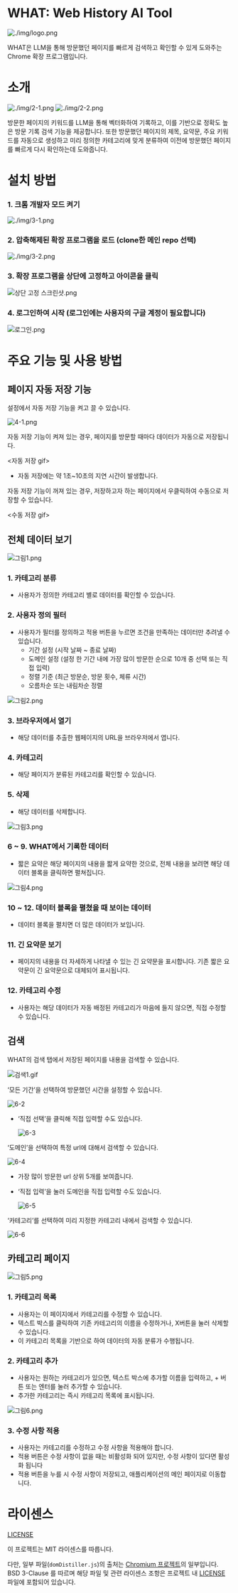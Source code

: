 # WHAT: Web History AI Tool

![./img/logo.png](./img/logo.png)

WHAT은 LLM을 통해 방문했던 페이지를 빠르게 검색하고 확인할 수 있게 도와주는 Chrome 확장 프로그램입니다. 

# 소개

![./img/2-1.png](./img/2-1.png)
![./img/2-2.png](./img/2-2.png)

방문한 페이지의 키워드를 LLM을 통해 벡터화하여 기록하고, 이를 기반으로 정확도 높은 방문 기록 검색 기능을 제공합니다. 또한 방문했던 페이지의 제목, 요약문, 주요 키워드를 자동으로 생성하고 미리 정의한 카테고리에 맞게 분류하여 이전에 방문했던 페이지를 빠르게 다시 확인하는데 도와줍니다.

# 설치 방법

### 1. 크롬 개발자 모드 켜기

![./img/3-1.png](./img/3-2.png)

### 2. 압축해제된 확장 프로그램을 로드 (clone한 메인 repo 선택)

![./img/3-2.png](./img/3-2.png)

### 3. 확장 프로그램을 상단에 고정하고 아이콘을 클릭

![상단 고정 스크린샷.png](https://prod-files-secure.s3.us-west-2.amazonaws.com/2b742df8-46ab-4276-a950-4cd1e4ed9f85/bfc79d29-8bff-439a-bfd1-720e4c5d6efe/%EC%83%81%EB%8B%A8_%EA%B3%A0%EC%A0%95_%EC%8A%A4%ED%81%AC%EB%A6%B0%EC%83%B7.png)

### 4. 로그인하여 시작 (로그인에는 사용자의 구글 계정이 필요합니다)

![로그인.png](https://prod-files-secure.s3.us-west-2.amazonaws.com/2b742df8-46ab-4276-a950-4cd1e4ed9f85/b95042c8-6157-4118-898d-cbcc2ffaab0c/%EB%A1%9C%EA%B7%B8%EC%9D%B8.png)

# 주요 기능 및 사용 방법

## 페이지 자동 저장 기능

설정에서 자동 저장 기능을 켜고 끌 수 있습니다.

![4-1.png](./img/4-1.png)

자동 저장 기능이 켜져 있는 경우, 페이지를 방문할 때마다 데이터가 자동으로 저장됩니다.

<자동 저장 gif>

- 자동 저장에는 약 1초~10초의 지연 시간이 발생합니다.

자동 저장 기능이 꺼져 있는 경우, 저장하고자 하는 페이지에서 우클릭하여 수동으로 저장할 수 있습니다.

<수동 저장 gif>

## 전체 데이터 보기

![그림1.png](https://prod-files-secure.s3.us-west-2.amazonaws.com/2b742df8-46ab-4276-a950-4cd1e4ed9f85/9d3c9b74-7ba9-4dbc-9135-a6b8438b821f/%EA%B7%B8%EB%A6%BC1.png)

### 1. 카테고리 분류

- 사용자가 정의한 카테고리 별로 데이터를 확인할 수 있습니다.

### 2. 사용자 정의 필터

- 사용자가 필터를 정의하고 적용 버튼을 누르면 조건을 만족하는 데이터만 추려낼 수 있습니다.
    - 기간 설정 (시작 날짜 ~ 종료 날짜)
    - 도메인 설정 (설정 한 기간 내에 가장 많이 방문한 순으로 10개 중 선택 또는 직접 입력)
    - 정렬 기준 (최근 방문순, 방문 횟수, 체류 시간)
    - 오름차순 또는 내림차순 정렬

![그림2.png](https://prod-files-secure.s3.us-west-2.amazonaws.com/2b742df8-46ab-4276-a950-4cd1e4ed9f85/b9bdc9be-01f3-459a-aa51-36a17bd65c0f/%EA%B7%B8%EB%A6%BC2.png)

### 3. 브라우저에서 열기

- 해당 데이터를 추출한 웹페이지의 URL을 브라우저에서 엽니다.

### 4. 카테고리

- 해당 페이지가 분류된 카테고리를 확인할 수 있습니다.

### 5. 삭제

- 해당 데이터를 삭제합니다.

![그림3.png](https://prod-files-secure.s3.us-west-2.amazonaws.com/2b742df8-46ab-4276-a950-4cd1e4ed9f85/4928c874-be9a-449b-bce5-11b185364bf0/%EA%B7%B8%EB%A6%BC3.png)

### 6 ~ 9. WHAT에서 기록한 데이터

- 짧은 요약은 해당 페이지의 내용을 짧게 요약한 것으로, 전체 내용을 보려면 해당 데이터 블록을 클릭하면 펼쳐집니다.

![그림4.png](https://prod-files-secure.s3.us-west-2.amazonaws.com/2b742df8-46ab-4276-a950-4cd1e4ed9f85/f73d49b2-c5fa-4789-a9cf-da4b2eac085b/%EA%B7%B8%EB%A6%BC4.png)

### 10 ~ 12. 데이터 블록을 펼쳤을 때 보이는 데이터

- 데이터 블록을 펼치면 더 많은 데이터가 보입니다.

### 11. 긴 요약문 보기

- 페이지의 내용을 더 자세하게 나타낼 수 있는 긴 요약문을 표시합니다. 기존 짧은 요약문이 긴 요약문으로 대체되어 표시됩니다.

### 12. 카테고리 수정

- 사용자는 해당 데이터가 자동 배정된 카테고리가 마음에 들지 않으면, 직접 수정할 수 있습니다.

## 검색

WHAT의 검색 탭에서 저장된 페이지를 내용을 검색할 수 있습니다.

![검색1.gif](./img/6-1.gif)

‘모든 기간’을 선택하여 방문했던 시간을 설정할 수 있습니다.

![6-2](./img/6-2.png)

- ‘직접 선택’을 클릭해 직접 입력할 수도 있습니다.
    
    ![6-3](./img/6-3.png)
    

‘도메인’을 선택하여 특정 url에 대해서 검색할 수 있습니다.

![6-4](./img/6-4.png)

- 가장 많이 방문한 url 상위 5개를 보여줍니다.
- ‘직접 입력’을 눌러 도메인을 직접 입력할 수도 있습니다.
    
    ![6-5](./img/6-5.png)
    

‘카테고리’를 선택하여 미리 지정한 카테고리 내에서 검색할 수 있습니다.

![6-6](./img/6-6.png)

## 카테고리 페이지

![그림5.png](https://prod-files-secure.s3.us-west-2.amazonaws.com/2b742df8-46ab-4276-a950-4cd1e4ed9f85/26290fa4-a903-439c-8026-b08669cc52ae/%EA%B7%B8%EB%A6%BC5.png)

### 1. 카테고리 목록

- 사용자는 이 페이지에서 카테고리를 수정할 수 있습니다.
- 텍스트 박스를 클릭하여 기존 카테고리의 이름을 수정하거나, X버튼을 눌러 삭제할 수 있습니다.
- 이 카테고리 목록을 기반으로 하여 데이터의 자동 분류가 수행됩니다.

### 2. 카테고리 추가

- 사용자는 원하는 카테고리가 있으면, 텍스트 박스에 추가할 이름을 입력하고, + 버튼 또는 엔터를 눌러 추가할 수 있습니다.
- 추가한 카테고리는 즉시 카테고리 목록에 표시됩니다.

![그림6.png](https://prod-files-secure.s3.us-west-2.amazonaws.com/2b742df8-46ab-4276-a950-4cd1e4ed9f85/d0090989-20eb-468a-b934-ab6fcde2fd8a/%EA%B7%B8%EB%A6%BC6.png)

### 3. 수정 사항 적용

- 사용자는 카테고리를 수정하고 수정 사항을 적용해야 합니다.
- 적용 버튼은 수정 사항이 없을 때는 비활성화 되어 있지만, 수정 사항이 있다면 활성화 됩니다
- 적용 버튼을 누를 시 수정 사항이 저장되고, 애플리케이션의 메인 페이지로 이동합니다.

# 라이센스

[LICENSE](./LICENSE)

이 프로젝트는 MIT 라이센스를 따릅니다.

다만, 일부 파일(`domDistiller.js`)의 출처는 [Chromium 프로젝트](https://www.chromium.org/)의 일부입니다. BSD 3-Clause 를 따르며 해당 파일 및 관련 라이센스 조항은 프로젝트 내 [LICENSE](./LICENSE) 파일에 포함되어 있습니다.
